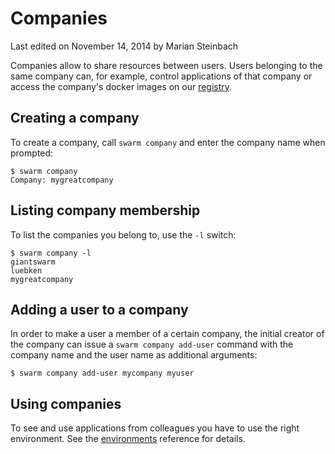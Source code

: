 # Companies

<p class="lastmod">Last edited on November 14, 2014 by Marian Steinbach</p>

Companies allow to share resources between users. Users belonging to the same company can, for example, control applications of that company or access the company's docker images on our [registry](../registry/).

## Creating a company

To create a company, call `swarm company` and enter the company name when prompted:

    $ swarm company
    Company: mygreatcompany


## Listing company membership

To list the companies you belong to, use the `-l` switch:

    $ swarm company -l
    giantswarm
    luebken
    mygreatcompany


## Adding a user to a company

In order to make a user a member of a certain company, the initial creator of the company can issue a `swarm company add-user` command with the company name and the user name as additional arguments:

    $ swarm company add-user mycompany myuser

## Using companies

To see and use applications from colleagues you have to use the right environment. See the [environments](/reference/env) reference for details. 
